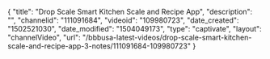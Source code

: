 {
    "title": "Drop Scale Smart Kitchen Scale and Recipe App",
    "description": "",
    "channelid": "111091684",
    "videoid": "109980723",
    "date_created": "1502521030",
    "date_modified": "1504049173",
    "type": "captivate",
    "layout": "channelVideo",
    "url": "\/bbbusa-latest-videos\/drop-scale-smart-kitchen-scale-and-recipe-app-3-notes\/111091684-109980723"
}